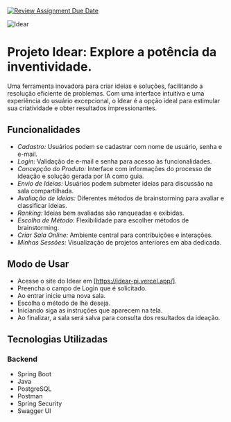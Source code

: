 [![Review Assignment Due Date](https://classroom.github.com/assets/deadline-readme-button-24ddc0f5d75046c5622901739e7c5dd533143b0c8e959d652212380cedb1ea36.svg)](https://classroom.github.com/a/cAgBfvdq)

![Idear](https://github.com/SIN-disciplina-PI3/Idear-front/assets/112783205/5b42c87a-b917-46f3-a8b9-9bbd8cb61b51)

# Projeto Idear: Explore a potência da inventividade.

Uma ferramenta inovadora para criar ideias e soluções, facilitando a resolução eficiente de problemas. Com uma interface intuitiva e uma experiência do usuário excepcional, o Idear é a opção ideal para estimular sua criatividade e obter resultados impressionantes.

## Funcionalidades
- *Cadastro:* Usuários podem se cadastrar com nome de usuário, senha e e-mail.
- *Login:* Validação de e-mail e senha para acesso às funcionalidades.
- *Concepção do Produto:* Interface com informações do processo de ideação e solução gerada por IA como guia.
- *Envio de Ideias:* Usuários podem submeter ideias para discussão na sala compartilhada.
- *Avaliação de Ideias:* Diferentes métodos de brainstorming para avaliar e classificar ideias.
- *Ranking:* Ideias bem avaliadas são ranqueadas e exibidas.
- *Escolha de Método:* Flexibilidade para escolher métodos de brainstorming.
- *Criar Sala Online:* Ambiente central para contribuições e interações.
- *Minhas Sessões:* Visualização de projetos anteriores em aba dedicada.

## Modo de Usar 
- Acesse o site do Idear em [https://idear-pi.vercel.app/].
- Preencha o campo de Login que é solicitado.
- Ao entrar inicie uma nova sala.
- Escolha o método de lhe deseja.
- Iniciando siga as instruções que aparecem na tela.
- Ao finalizar, a sala será salva para consulta dos resultados da ideação.

## Tecnologias Utilizadas
### Backend
- Spring Boot
- Java
- PostgreSQL
- Postman
- Spring Security
- Swagger UI
